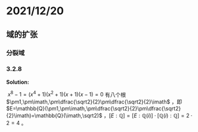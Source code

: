 # 2021/12/20

## 域的扩张

### 分裂域

### 3.2.8

**Solution:**

​	 $x^{8}-1=(x^{4}+1)(x^{2}+1)(x+1)(x-1)=0$ 有八个根 $\pm1,\pm\imath,\pm\dfrac{\sqrt2}{2}\pm\dfrac{\sqrt2}{2}\imath$ ，即 $E=\mathbb{Q}(\pm1,\pm\imath,\pm\dfrac{\sqrt2}{2}\pm\dfrac{\sqrt2}{2}\imath)=\mathbb{Q}(\imath,\sqrt2)$ ，$[E:\mathbb{Q}]=[E:\mathbb{Q}(i)]\cdot[\mathbb{Q}(i):\mathbb{Q}]=2\cdot2=4$ 。